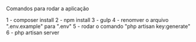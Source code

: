 Comandos para rodar a aplicação

1 - composer install
2 - npm install
3 - gulp
4 - renomver o arquivo ".env.example" para ".env"
5 - rodar o comando "php artisan key:generate"
6 - php artisan server
